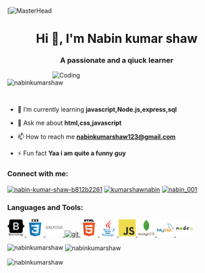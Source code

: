[![MasterHead](https://encrypted-tbn0.gstatic.com/images?q=tbn:ANd9GcQS0IbjoPoqywASxiyXj-3JDdky-NjKoLk4zA&usqp=CAU)
<h1 align="center">Hi 👋, I'm Nabin kumar shaw</h1>
<h3 align="center">A passionate and a qiuck learner</h3>
<img align="right" alt="Coding" width="400" src="https://media.tenor.com/rePDfDWO3XoAAAAd/hacking.gif">

<p align="left"> <img src="https://komarev.com/ghpvc/?username=nabinkumarshaw&label=Profile%20views&color=0e75b6&style=flat" alt="nabinkumarshaw" /> </p>

<p align="left"> <a href="https://twitter.com/" target="blank"><img src="https://img.shields.io/twitter/follow/?logo=twitter&style=for-the-badge" alt="" /></a> </p>

- 🌱 I’m currently learning **javascript,Node.js,express,sql**

- 💬 Ask me about **html,css,javascript**

- 📫 How to reach me **nabinkumarshaw123@gmail.com**

- ⚡ Fun fact **Yaa i am quite a funny guy**

<h3 align="left">Connect with me:</h3>
<p align="left">
<a href="https://linkedin.com/in/nabin-kumar-shaw-b812b2261" target="blank"><img align="center" src="https://raw.githubusercontent.com/rahuldkjain/github-profile-readme-generator/master/src/images/icons/Social/linked-in-alt.svg" alt="nabin-kumar-shaw-b812b2261" height="30" width="40" /></a>
<a href="https://instagram.com/kumarshawnabin" target="blank"><img align="center" src="https://raw.githubusercontent.com/rahuldkjain/github-profile-readme-generator/master/src/images/icons/Social/instagram.svg" alt="kumarshawnabin" height="30" width="40" /></a>
<a href="https://auth.geeksforgeeks.org/user/nabin_001" target="blank"><img align="center" src="https://raw.githubusercontent.com/rahuldkjain/github-profile-readme-generator/master/src/images/icons/Social/geeks-for-geeks.svg" alt="nabin_001" height="30" width="40" /></a>
</p>

<h3 align="left">Languages and Tools:</h3>
<p align="left"> <a href="https://getbootstrap.com" target="_blank" rel="noreferrer"> <img src="https://raw.githubusercontent.com/devicons/devicon/master/icons/bootstrap/bootstrap-plain-wordmark.svg" alt="bootstrap" width="40" height="40"/> </a> <a href="https://www.w3schools.com/css/" target="_blank" rel="noreferrer"> <img src="https://raw.githubusercontent.com/devicons/devicon/master/icons/css3/css3-original-wordmark.svg" alt="css3" width="40" height="40"/> </a> <a href="https://expressjs.com" target="_blank" rel="noreferrer"> <img src="https://raw.githubusercontent.com/devicons/devicon/master/icons/express/express-original-wordmark.svg" alt="express" width="40" height="40"/> </a> <a href="https://git-scm.com/" target="_blank" rel="noreferrer"> <img src="https://www.vectorlogo.zone/logos/git-scm/git-scm-icon.svg" alt="git" width="40" height="40"/> </a> <a href="https://www.w3.org/html/" target="_blank" rel="noreferrer"> <img src="https://raw.githubusercontent.com/devicons/devicon/master/icons/html5/html5-original-wordmark.svg" alt="html5" width="40" height="40"/> </a> <a href="https://www.java.com" target="_blank" rel="noreferrer"> <img src="https://raw.githubusercontent.com/devicons/devicon/master/icons/java/java-original.svg" alt="java" width="40" height="40"/> </a> <a href="https://developer.mozilla.org/en-US/docs/Web/JavaScript" target="_blank" rel="noreferrer"> <img src="https://raw.githubusercontent.com/devicons/devicon/master/icons/javascript/javascript-original.svg" alt="javascript" width="40" height="40"/> </a> <a href="https://www.mongodb.com/" target="_blank" rel="noreferrer"> <img src="https://raw.githubusercontent.com/devicons/devicon/master/icons/mongodb/mongodb-original-wordmark.svg" alt="mongodb" width="40" height="40"/> </a> <a href="https://www.mysql.com/" target="_blank" rel="noreferrer"> <img src="https://raw.githubusercontent.com/devicons/devicon/master/icons/mysql/mysql-original-wordmark.svg" alt="mysql" width="40" height="40"/> </a> <a href="https://nodejs.org" target="_blank" rel="noreferrer"> <img src="https://raw.githubusercontent.com/devicons/devicon/master/icons/nodejs/nodejs-original-wordmark.svg" alt="nodejs" width="40" height="40"/> </a> </p>

<p><img align="left" src="https://github-readme-stats.vercel.app/api/top-langs?username=nabinkumarshaw&show_icons=true&locale=en&layout=compact" alt="nabinkumarshaw" /></p>

<p>&nbsp;<img align="center" src="https://github-readme-stats.vercel.app/api?username=nabinkumarshaw&show_icons=true&locale=en" alt="nabinkumarshaw" /></p>

<p><img align="center" src="https://github-readme-streak-stats.herokuapp.com/?user=nabinkumarshaw&" alt="nabinkumarshaw" /></p>
